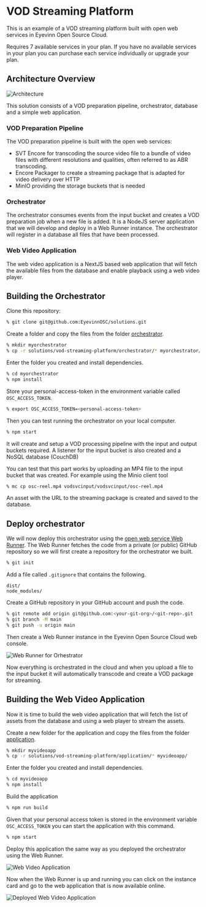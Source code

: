 # VOD Streaming Platform

This is an example of a VOD streaming platform built with open web services in Eyevinn Open Source Cloud.

Requires 7 available services in your plan. If you have no available services in your plan you can purchase each service individually or upgrade your plan.

## Architecture Overview

![Architecture](architecture.png)

This solution consists of a VOD preparation pipeline, orchestrator, database and a simple web application.

### VOD Preparation Pipeline

The VOD preparation pipeline is built with the open web services:

 - SVT Encore for transcoding the source video file to a bundle of video files with different resolutions and qualities, often referred to as ABR transcoding.
 - Encore Packager to create a streaming package that is adapted for video delivery over HTTP
 - MinIO providing the storage buckets that is needed

### Orchestrator

The orchestrator consumes events from the input bucket and creates a VOD preparation job when a new file is added. It is a NodeJS server application that we will develop and deploy in a Web Runner instance. The orchestrator will register in a database all files that have been processed.

### Web Video Application

The web video application is a NextJS based web application that will fetch the available files from the database and enable playback using a web video player.

## Building the Orchestrator

Clone this repository:

```bash
% git clone git@github.com:EyevinnOSC/solutions.git
```

Create a folder and copy the files from the folder [orchestrator](orchestrator/).

```bash
% mkdir myorchestrator
% cp -r solutions/vod-streaming-platform/orchestrator/* myorchestrator/
```

Enter the folder you created and install dependencies.

```bash
% cd myorchestrator
% npm install
```

Store your personal-access-token in the environment variable called `OSC_ACCESS_TOKEN`.

```bash
% export OSC_ACCESS_TOKEN=<personal-access-token>
```

Then you can test running the orchestrator on your local computer.

```bash
% npm start
```

It will create and setup a VOD processing pipeline with the input and output buckets required.
A listener for the input bucket is also created and a NoSQL database (CouchDB)

You can test that this part works by uploading an MP4 file to the input bucket that was created.
For example using the Minio client tool

```bash
% mc cp osc-reel.mp4 vodsvcinput/vodsvcinput/osc-reel.mp4
```

An asset with the URL to the streaming package is created and saved to the database.

## Deploy orchestrator

We will now deploy this orchestrator using the [open web service Web Runner](https://app.osaas.io/dashboard/service/eyevinn-web-runner). The Web Runner
fetches the code from a private (or public) GitHub repository so we will first create
a repository for the orchestrator we built.

```bash
% git init
```

Add a file called `.gitignore` that contains the following.

```
dist/
node_modules/
```

Create a GitHub repository in your GitHub account and push the code. 

```bash
% git remote add origin git@github.com:<your-git-org>/<git-repo>.git
% git branch -M main
% git push -u origin main
```

Then create a Web Runner instance in the Eyevinn Open Source Cloud web console.

![Web Runner for Orhestrator](orchestrator.png)

Now everything is orchestrated in the cloud and when you upload a file to the input bucket it will automatically transcode and create a VOD package for streaming.

## Building the Web Video Application

Now it is time to build the web video application that will fetch the list of assets from the database and using a web player to stream the assets.

Create a new folder for the application and copy the files from the folder [application](application/).

```bash
% mkdir myvideoapp
% cp -r solutions/vod-streaming-platform/application/* myvideoapp/
```

Enter the folder you created and install dependencies.

```bash
% cd myvideoapp
% npm install
```

Build the application

```bash
% npm run build
```

Given that your personal access token is stored in the environment variable `OSC_ACCESS_TOKEN`
you can start the application with this command.

```bash
% npm start
```

Deploy this application the same way as you deployed the orchestrator using the Web Runner.

![Web Video Application](application.png)

Now when the Web Runner is up and running you can click on the instance card and go to
the web application that is now available online.

![Deployed Web Video Application](deployedapp.png)